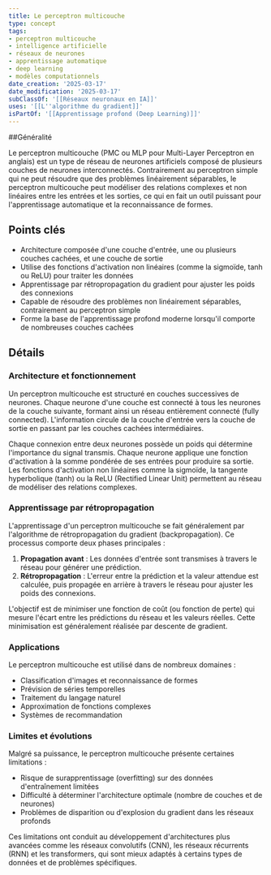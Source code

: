 ```yaml
---
title: Le perceptron multicouche
type: concept
tags:
- perceptron multicouche
- intelligence artificielle
- réseaux de neurones
- apprentissage automatique
- deep learning
- modèles computationnels
date_creation: '2025-03-17'
date_modification: '2025-03-17'
subClassOf: '[[Réseaux neuronaux en IA]]'
uses: '[[L''algorithme du gradient]]'
isPartOf: '[[Apprentissage profond (Deep Learning)]]'
---
```

##Généralité

Le perceptron multicouche (PMC ou MLP pour Multi-Layer Perceptron en anglais) est un type de réseau de neurones artificiels composé de plusieurs couches de neurones interconnectés. Contrairement au perceptron simple qui ne peut résoudre que des problèmes linéairement séparables, le perceptron multicouche peut modéliser des relations complexes et non linéaires entre les entrées et les sorties, ce qui en fait un outil puissant pour l'apprentissage automatique et la reconnaissance de formes.

## Points clés

- Architecture composée d'une couche d'entrée, une ou plusieurs couches cachées, et une couche de sortie
- Utilise des fonctions d'activation non linéaires (comme la sigmoïde, tanh ou ReLU) pour traiter les données
- Apprentissage par rétropropagation du gradient pour ajuster les poids des connexions
- Capable de résoudre des problèmes non linéairement séparables, contrairement au perceptron simple
- Forme la base de l'apprentissage profond moderne lorsqu'il comporte de nombreuses couches cachées

## Détails

### Architecture et fonctionnement

Un perceptron multicouche est structuré en couches successives de neurones. Chaque neurone d'une couche est connecté à tous les neurones de la couche suivante, formant ainsi un réseau entièrement connecté (fully connected). L'information circule de la couche d'entrée vers la couche de sortie en passant par les couches cachées intermédiaires.

Chaque connexion entre deux neurones possède un poids qui détermine l'importance du signal transmis. Chaque neurone applique une fonction d'activation à la somme pondérée de ses entrées pour produire sa sortie. Les fonctions d'activation non linéaires comme la sigmoïde, la tangente hyperbolique (tanh) ou la ReLU (Rectified Linear Unit) permettent au réseau de modéliser des relations complexes.

### Apprentissage par rétropropagation

L'apprentissage d'un perceptron multicouche se fait généralement par l'algorithme de rétropropagation du gradient (backpropagation). Ce processus comporte deux phases principales :

1. **Propagation avant** : Les données d'entrée sont transmises à travers le réseau pour générer une prédiction.
2. **Rétropropagation** : L'erreur entre la prédiction et la valeur attendue est calculée, puis propagée en arrière à travers le réseau pour ajuster les poids des connexions.

L'objectif est de minimiser une fonction de coût (ou fonction de perte) qui mesure l'écart entre les prédictions du réseau et les valeurs réelles. Cette minimisation est généralement réalisée par descente de gradient.

### Applications

Le perceptron multicouche est utilisé dans de nombreux domaines :

- Classification d'images et reconnaissance de formes
- Prévision de séries temporelles
- Traitement du langage naturel
- Approximation de fonctions complexes
- Systèmes de recommandation

### Limites et évolutions

Malgré sa puissance, le perceptron multicouche présente certaines limitations :
- Risque de surapprentissage (overfitting) sur des données d'entraînement limitées
- Difficulté à déterminer l'architecture optimale (nombre de couches et de neurones)
- Problèmes de disparition ou d'explosion du gradient dans les réseaux profonds

Ces limitations ont conduit au développement d'architectures plus avancées comme les réseaux convolutifs (CNN), les réseaux récurrents (RNN) et les transformers, qui sont mieux adaptés à certains types de données et de problèmes spécifiques.